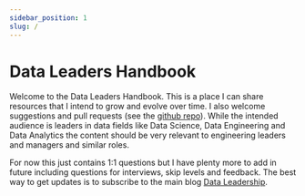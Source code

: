```yaml
---
sidebar_position: 1
slug: /
---
```



# Data Leaders Handbook

Welcome to the Data Leaders Handbook. This is a place I can share resources that I intend to grow and evolve over time. I also welcome suggestions and pull requests (see the [github repo](https://github.com/ryanvarley/data-leaders-handbook)). While the intended audience is leaders in data fields like Data Science, Data Engineering and Data Analytics the content should be very relevant to engineering leaders and managers and similar roles.

For now this just contains 1:1 questions but I have plenty more to add in future including questions for interviews, skip levels and feedback. The best way to get updates is to subscribe to the main blog [Data Leadership](https://blog.ryanvarley.com/p/pydata-get-started-with-python-async-in-25-minutes-talk).

